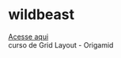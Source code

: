 # wildbeast
<a href="https://gabrielfeh.github.io/wildbeast/" target="_blank">Acesse aqui</a><br>
 curso de Grid Layout - Origamid
